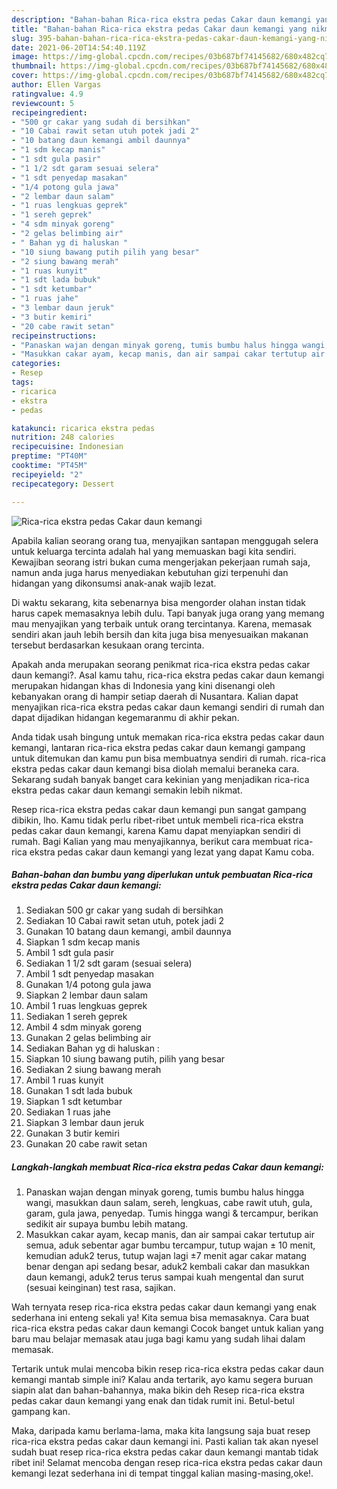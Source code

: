 ```yaml
---
description: "Bahan-bahan Rica-rica ekstra pedas Cakar daun kemangi yang nikmat dan Mudah Dibuat"
title: "Bahan-bahan Rica-rica ekstra pedas Cakar daun kemangi yang nikmat dan Mudah Dibuat"
slug: 395-bahan-bahan-rica-rica-ekstra-pedas-cakar-daun-kemangi-yang-nikmat-dan-mudah-dibuat
date: 2021-06-20T14:54:40.119Z
image: https://img-global.cpcdn.com/recipes/03b687bf74145682/680x482cq70/rica-rica-ekstra-pedas-cakar-daun-kemangi-foto-resep-utama.jpg
thumbnail: https://img-global.cpcdn.com/recipes/03b687bf74145682/680x482cq70/rica-rica-ekstra-pedas-cakar-daun-kemangi-foto-resep-utama.jpg
cover: https://img-global.cpcdn.com/recipes/03b687bf74145682/680x482cq70/rica-rica-ekstra-pedas-cakar-daun-kemangi-foto-resep-utama.jpg
author: Ellen Vargas
ratingvalue: 4.9
reviewcount: 5
recipeingredient:
- "500 gr cakar yang sudah di bersihkan"
- "10 Cabai rawit setan utuh potek jadi 2"
- "10 batang daun kemangi ambil daunnya"
- "1 sdm kecap manis"
- "1 sdt gula pasir"
- "1 1/2 sdt garam sesuai selera"
- "1 sdt penyedap masakan"
- "1/4 potong gula jawa"
- "2 lembar daun salam"
- "1 ruas lengkuas geprek"
- "1 sereh geprek"
- "4 sdm minyak goreng"
- "2 gelas belimbing air"
- " Bahan yg di haluskan "
- "10 siung bawang putih pilih yang besar"
- "2 siung bawang merah"
- "1 ruas kunyit"
- "1 sdt lada bubuk"
- "1 sdt ketumbar"
- "1 ruas jahe"
- "3 lembar daun jeruk"
- "3 butir kemiri"
- "20 cabe rawit setan"
recipeinstructions:
- "Panaskan wajan dengan minyak goreng, tumis bumbu halus hingga wangi, masukkan daun salam, sereh, lengkuas, cabe rawit utuh, gula, garam, gula jawa, penyedap. Tumis hingga wangi &amp; tercampur, berikan sedikit air supaya bumbu lebih matang."
- "Masukkan cakar ayam, kecap manis, dan air sampai cakar tertutup air semua, aduk sebentar agar bumbu tercampur, tutup wajan ± 10 menit, kemudian aduk2 terus, tutup wajan lagi ±7 menit agar cakar matang benar dengan api sedang besar, aduk2 kembali cakar dan masukkan daun kemangi, aduk2 terus terus sampai kuah mengental dan surut (sesuai keinginan) test rasa, sajikan."
categories:
- Resep
tags:
- ricarica
- ekstra
- pedas

katakunci: ricarica ekstra pedas 
nutrition: 248 calories
recipecuisine: Indonesian
preptime: "PT40M"
cooktime: "PT45M"
recipeyield: "2"
recipecategory: Dessert

---
```



![Rica-rica ekstra pedas Cakar daun kemangi](https://img-global.cpcdn.com/recipes/03b687bf74145682/680x482cq70/rica-rica-ekstra-pedas-cakar-daun-kemangi-foto-resep-utama.jpg)

Apabila kalian seorang orang tua, menyajikan santapan menggugah selera untuk keluarga tercinta adalah hal yang memuaskan bagi kita sendiri. Kewajiban seorang istri bukan cuma mengerjakan pekerjaan rumah saja, namun anda juga harus menyediakan kebutuhan gizi terpenuhi dan hidangan yang dikonsumsi anak-anak wajib lezat.

Di waktu  sekarang, kita sebenarnya bisa mengorder olahan instan tidak harus capek memasaknya lebih dulu. Tapi banyak juga orang yang memang mau menyajikan yang terbaik untuk orang tercintanya. Karena, memasak sendiri akan jauh lebih bersih dan kita juga bisa menyesuaikan makanan tersebut berdasarkan kesukaan orang tercinta. 



Apakah anda merupakan seorang penikmat rica-rica ekstra pedas cakar daun kemangi?. Asal kamu tahu, rica-rica ekstra pedas cakar daun kemangi merupakan hidangan khas di Indonesia yang kini disenangi oleh kebanyakan orang di hampir setiap daerah di Nusantara. Kalian dapat menyajikan rica-rica ekstra pedas cakar daun kemangi sendiri di rumah dan dapat dijadikan hidangan kegemaranmu di akhir pekan.

Anda tidak usah bingung untuk memakan rica-rica ekstra pedas cakar daun kemangi, lantaran rica-rica ekstra pedas cakar daun kemangi gampang untuk ditemukan dan kamu pun bisa membuatnya sendiri di rumah. rica-rica ekstra pedas cakar daun kemangi bisa diolah memalui beraneka cara. Sekarang sudah banyak banget cara kekinian yang menjadikan rica-rica ekstra pedas cakar daun kemangi semakin lebih nikmat.

Resep rica-rica ekstra pedas cakar daun kemangi pun sangat gampang dibikin, lho. Kamu tidak perlu ribet-ribet untuk membeli rica-rica ekstra pedas cakar daun kemangi, karena Kamu dapat menyiapkan sendiri di rumah. Bagi Kalian yang mau menyajikannya, berikut cara membuat rica-rica ekstra pedas cakar daun kemangi yang lezat yang dapat Kamu coba.

<!--inarticleads1-->

##### Bahan-bahan dan bumbu yang diperlukan untuk pembuatan Rica-rica ekstra pedas Cakar daun kemangi:

1. Sediakan 500 gr cakar yang sudah di bersihkan
1. Sediakan 10 Cabai rawit setan utuh, potek jadi 2
1. Gunakan 10 batang daun kemangi, ambil daunnya
1. Siapkan 1 sdm kecap manis
1. Ambil 1 sdt gula pasir
1. Sediakan 1 1/2 sdt garam (sesuai selera)
1. Ambil 1 sdt penyedap masakan
1. Gunakan 1/4 potong gula jawa
1. Siapkan 2 lembar daun salam
1. Ambil 1 ruas lengkuas geprek
1. Sediakan 1 sereh geprek
1. Ambil 4 sdm minyak goreng
1. Gunakan 2 gelas belimbing air
1. Sediakan  Bahan yg di haluskan :
1. Siapkan 10 siung bawang putih, pilih yang besar
1. Sediakan 2 siung bawang merah
1. Ambil 1 ruas kunyit
1. Gunakan 1 sdt lada bubuk
1. Siapkan 1 sdt ketumbar
1. Sediakan 1 ruas jahe
1. Siapkan 3 lembar daun jeruk
1. Gunakan 3 butir kemiri
1. Gunakan 20 cabe rawit setan




<!--inarticleads2-->

##### Langkah-langkah membuat Rica-rica ekstra pedas Cakar daun kemangi:

1. Panaskan wajan dengan minyak goreng, tumis bumbu halus hingga wangi, masukkan daun salam, sereh, lengkuas, cabe rawit utuh, gula, garam, gula jawa, penyedap. Tumis hingga wangi &amp; tercampur, berikan sedikit air supaya bumbu lebih matang.
1. Masukkan cakar ayam, kecap manis, dan air sampai cakar tertutup air semua, aduk sebentar agar bumbu tercampur, tutup wajan ± 10 menit, kemudian aduk2 terus, tutup wajan lagi ±7 menit agar cakar matang benar dengan api sedang besar, aduk2 kembali cakar dan masukkan daun kemangi, aduk2 terus terus sampai kuah mengental dan surut (sesuai keinginan) test rasa, sajikan.




Wah ternyata resep rica-rica ekstra pedas cakar daun kemangi yang enak sederhana ini enteng sekali ya! Kita semua bisa memasaknya. Cara buat rica-rica ekstra pedas cakar daun kemangi Cocok banget untuk kalian yang baru mau belajar memasak atau juga bagi kamu yang sudah lihai dalam memasak.

Tertarik untuk mulai mencoba bikin resep rica-rica ekstra pedas cakar daun kemangi mantab simple ini? Kalau anda tertarik, ayo kamu segera buruan siapin alat dan bahan-bahannya, maka bikin deh Resep rica-rica ekstra pedas cakar daun kemangi yang enak dan tidak rumit ini. Betul-betul gampang kan. 

Maka, daripada kamu berlama-lama, maka kita langsung saja buat resep rica-rica ekstra pedas cakar daun kemangi ini. Pasti kalian tak akan nyesel sudah buat resep rica-rica ekstra pedas cakar daun kemangi mantab tidak ribet ini! Selamat mencoba dengan resep rica-rica ekstra pedas cakar daun kemangi lezat sederhana ini di tempat tinggal kalian masing-masing,oke!.


